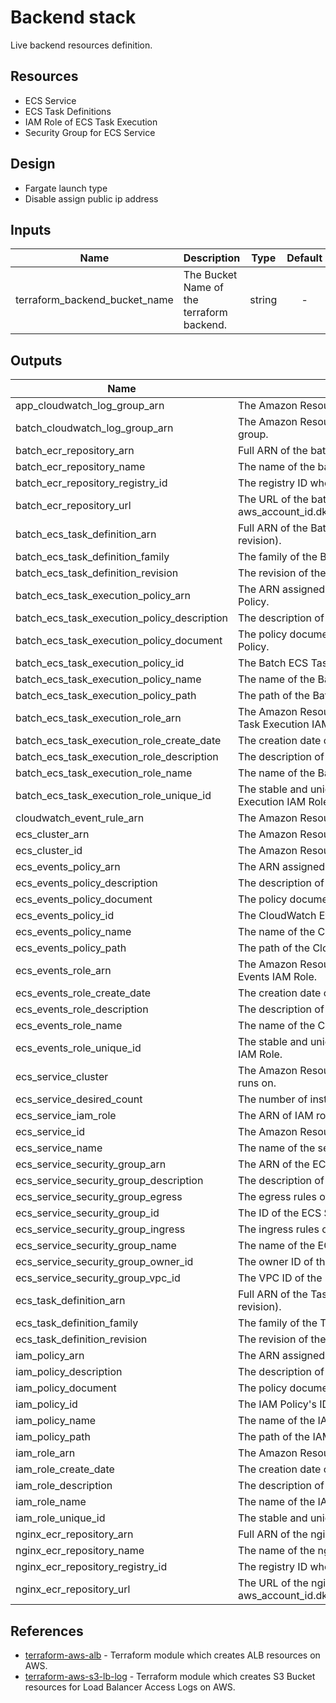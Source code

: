 # Backend stack

Live backend resources definition.

## Resources

- ECS Service
- ECS Task Definitions
- IAM Role of ECS Task Execution
- Security Group for ECS Service

## Design

- Fargate launch type
- Disable assign public ip address

## Inputs

| Name                          | Description                               |  Type  | Default | Required |
| ----------------------------- | ----------------------------------------- | :----: | :-----: | :------: |
| terraform_backend_bucket_name | The Bucket Name of the terraform backend. | string |    -    |   yes    |

## Outputs

| Name                                        | Description                                                                                              |
| ------------------------------------------- | -------------------------------------------------------------------------------------------------------- |
| app_cloudwatch_log_group_arn                | The Amazon Resource Name (ARN) specifying the app log group.                                             |
| batch_cloudwatch_log_group_arn              | The Amazon Resource Name (ARN) specifying the batch log group.                                           |
| batch_ecr_repository_arn                    | Full ARN of the batch repository.                                                                        |
| batch_ecr_repository_name                   | The name of the batch repository.                                                                        |
| batch_ecr_repository_registry_id            | The registry ID where the batch repository was created.                                                  |
| batch_ecr_repository_url                    | The URL of the batch repository (in the form aws_account_id.dkr.ecr.region.amazonaws.com/repositoryName) |
| batch_ecs_task_definition_arn               | Full ARN of the Batch Task Definition (including both family and revision).                              |
| batch_ecs_task_definition_family            | The family of the Batch Task Definition.                                                                 |
| batch_ecs_task_definition_revision          | The revision of the Batch Task in a particular family.                                                   |
| batch_ecs_task_execution_policy_arn         | The ARN assigned by AWS to this Batch ECS Task Execution IAM Policy.                                     |
| batch_ecs_task_execution_policy_description | The description of the Batch ECS Task Execution IAM Policy.                                              |
| batch_ecs_task_execution_policy_document    | The policy document of the Batch ECS Task Execution IAM Policy.                                          |
| batch_ecs_task_execution_policy_id          | The Batch ECS Task Execution IAM Policy's ID.                                                            |
| batch_ecs_task_execution_policy_name        | The name of the Batch ECS Task Execution IAM Policy.                                                     |
| batch_ecs_task_execution_policy_path        | The path of the Batch ECS Task Execution IAM Policy.                                                     |
| batch_ecs_task_execution_role_arn           | The Amazon Resource Name (ARN) specifying the Batch ECS Task Execution IAM Role.                         |
| batch_ecs_task_execution_role_create_date   | The creation date of the Batch ECS Task Execution IAM Role.                                              |
| batch_ecs_task_execution_role_description   | The description of the Batch ECS Task Execution IAM Role.                                                |
| batch_ecs_task_execution_role_name          | The name of the Batch ECS Task Execution IAM Role.                                                       |
| batch_ecs_task_execution_role_unique_id     | The stable and unique string identifying the Batch ECS Task Execution IAM Role.                          |
| cloudwatch_event_rule_arn                   | The Amazon Resource Name (ARN) of the rule.                                                              |
| ecs_cluster_arn                             | The Amazon Resource Name (ARN) that identifies the cluster.                                              |
| ecs_cluster_id                              | The Amazon Resource Name (ARN) that identifies the cluster.                                              |
| ecs_events_policy_arn                       | The ARN assigned by AWS to this CloudWatch Events IAM Policy.                                            |
| ecs_events_policy_description               | The description of the CloudWatch Events IAM Policy.                                                     |
| ecs_events_policy_document                  | The policy document of the CloudWatch Events IAM Policy.                                                 |
| ecs_events_policy_id                        | The CloudWatch Events IAM Policy's ID.                                                                   |
| ecs_events_policy_name                      | The name of the CloudWatch Events IAM Policy.                                                            |
| ecs_events_policy_path                      | The path of the CloudWatch Events IAM Policy.                                                            |
| ecs_events_role_arn                         | The Amazon Resource Name (ARN) specifying the CloudWatch Events IAM Role.                                |
| ecs_events_role_create_date                 | The creation date of the IAM Role.                                                                       |
| ecs_events_role_description                 | The description of the CloudWatch Events IAM Role.                                                       |
| ecs_events_role_name                        | The name of the CloudWatch Events IAM Role.                                                              |
| ecs_events_role_unique_id                   | The stable and unique string identifying the CloudWatch Events IAM Role.                                 |
| ecs_service_cluster                         | The Amazon Resource Name (ARN) of cluster which the service runs on.                                     |
| ecs_service_desired_count                   | The number of instances of the task definition.                                                          |
| ecs_service_iam_role                        | The ARN of IAM role used for ELB.                                                                        |
| ecs_service_id                              | The Amazon Resource Name (ARN) that identifies the service.                                              |
| ecs_service_name                            | The name of the service.                                                                                 |
| ecs_service_security_group_arn              | The ARN of the ECS Service security group.                                                               |
| ecs_service_security_group_description      | The description of the ECS Service security group.                                                       |
| ecs_service_security_group_egress           | The egress rules of the ECS Service security group.                                                      |
| ecs_service_security_group_id               | The ID of the ECS Service security group.                                                                |
| ecs_service_security_group_ingress          | The ingress rules of the ECS Service security group.                                                     |
| ecs_service_security_group_name             | The name of the ECS Service security group.                                                              |
| ecs_service_security_group_owner_id         | The owner ID of the ECS Service security group.                                                          |
| ecs_service_security_group_vpc_id           | The VPC ID of the ECS Service security group.                                                            |
| ecs_task_definition_arn                     | Full ARN of the Task Definition (including both family and revision).                                    |
| ecs_task_definition_family                  | The family of the Task Definition.                                                                       |
| ecs_task_definition_revision                | The revision of the task in a particular family.                                                         |
| iam_policy_arn                              | The ARN assigned by AWS to this IAM Policy.                                                              |
| iam_policy_description                      | The description of the IAM Policy.                                                                       |
| iam_policy_document                         | The policy document of the IAM Policy.                                                                   |
| iam_policy_id                               | The IAM Policy's ID.                                                                                     |
| iam_policy_name                             | The name of the IAM Policy.                                                                              |
| iam_policy_path                             | The path of the IAM Policy.                                                                              |
| iam_role_arn                                | The Amazon Resource Name (ARN) specifying the IAM Role.                                                  |
| iam_role_create_date                        | The creation date of the IAM Role.                                                                       |
| iam_role_description                        | The description of the IAM Role.                                                                         |
| iam_role_name                               | The name of the IAM Role.                                                                                |
| iam_role_unique_id                          | The stable and unique string identifying the IAM Role.                                                   |
| nginx_ecr_repository_arn                    | Full ARN of the nginx repository.                                                                        |
| nginx_ecr_repository_name                   | The name of the nginx repository.                                                                        |
| nginx_ecr_repository_registry_id            | The registry ID where the nginx repository was created.                                                  |
| nginx_ecr_repository_url                    | The URL of the nginx repository (in the form aws_account_id.dkr.ecr.region.amazonaws.com/repositoryName) |

## References

- [terraform-aws-alb](https://github.com/tmknom/terraform-aws-alb) - Terraform module which creates ALB resources on AWS.
- [terraform-aws-s3-lb-log](https://github.com/tmknom/terraform-aws-s3-lb-log) - Terraform module which creates S3 Bucket resources for Load Balancer Access Logs on AWS.
